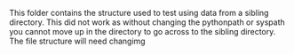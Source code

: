 This folder contains the structure used to test using data from a sibling directory. 
This did not work as without changing the pythonpath or syspath you cannot move up in the directory to go 
across to the sibling directory. The file structure will need changimg

